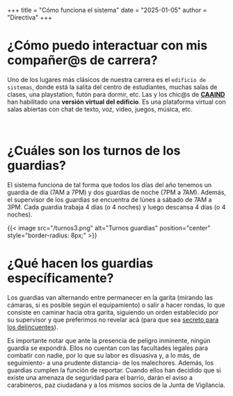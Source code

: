 +++
title = "Cómo funciona el sistema"
date = "2025-01-05"
author = "Directiva"
+++

# ¿Cómo puedo interactuar con mis compañer@s de carrera?

Uno de los lugares más clásicos de nuestra carrera es el `edificio de sistemas`, donde está la salita del centro de estudiantes, muchas salas de clases, una playstation, futón para dormir, etc. Las y los chic@s de **[CAAIND](https://linktr.ee/CAAIND_UdeC)** han habilitado una **versión virtual del edificio**. Es una plataforma virtual con salas abiertas con chat de texto, voz, video, juegos, música, etc.

&nbsp; 

# ¿Cuáles son los turnos de los guardias?

El sistema funciona de tal forma que todos los días del año tenemos un guardia de día (7AM a 7PM) y dos guardias de noche (7PM a 7AM). Además, el supervisor de los guardias se encuentra de lúnes a sábado de 7AM a 3PM. Cada guardia trabaja 4 días (o 4 noches) y luego descansa 4 días (o 4 noches). 


{{< image src="/turnos3.png" alt="Turnos guardias" position="center" style="border-radius: 8px;" >}}

# ¿Qué hacen los guardias específicamente?

Los guardias van alternando entre permanecer en la garita (mirando las cámaras, si es posible según el equipamiento) o salir a hacer rondas, lo que consiste en caminar hacia otra garita, siguiendo un orden establecido por su supervisor y que preferimos no revelar acá (para que sea [secreto para los delincuentes](/tio2.jpg)).

Es importante notar que ante la presencia de peligro inminente, ningún guardia se expondrá. Ellos no cuentan con las facultades legales para combatir con nadie, por lo que su labor es disuasiva y, a lo más, de seguimiento- a una prudente distancia- de los malechores. Además, los guardias cumplen la función de reportar. Cuando ellos han decidido que si existe una amenaza de seguridad para el barrio, darán el aviso a carabineros, paz ciudadana y a los mismos socios de la Junta de Vigilancia.

